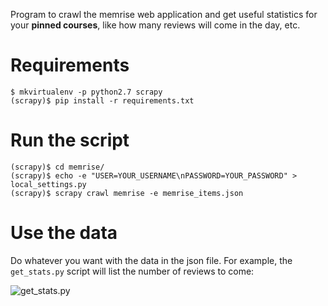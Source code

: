 Program to crawl the memrise web application and get useful statistics for your
**pinned courses**, like how many reviews will come in the day, etc.


# Requirements

```Shell
$ mkvirtualenv -p python2.7 scrapy
(scrapy)$ pip install -r requirements.txt
```


# Run the script


```Shell
(scrapy)$ cd memrise/
(scrapy)$ echo -e "USER=YOUR_USERNAME\nPASSWORD=YOUR_PASSWORD" > local_settings.py
(scrapy)$ scrapy crawl memrise -e memrise_items.json
```

# Use the data

Do whatever you want with the data in the json file.
For example, the `get_stats.py` script will list the number of reviews to come:

![get_stats.py](http://i.imgur.com/pnUsz5w.png)
